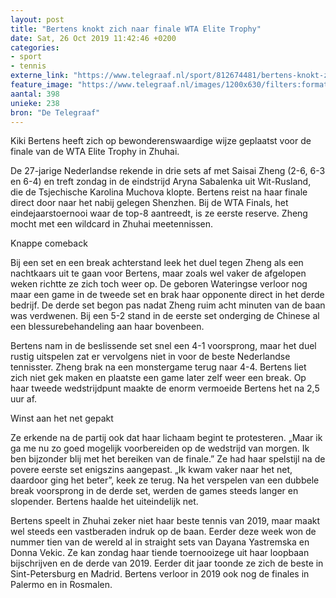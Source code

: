 ```yaml
---
layout: post
title: "Bertens knokt zich naar finale WTA Elite Trophy"
date: Sat, 26 Oct 2019 11:42:46 +0200
categories: 
- sport 
- tennis 
externe_link: "https://www.telegraaf.nl/sport/812674481/bertens-knokt-zich-naar-finale-wta-elite-trophy"
feature_image: "https://www.telegraaf.nl/images/1200x630/filters:format(jpeg):quality(80)/cdn-kiosk-api.telegraaf.nl/79ec693e-f7ff-11e9-88fb-0217670beecd.jpg"
aantal: 398
unieke: 238
bron: "De Telegraaf"
---
```


<p class="intro">Kiki Bertens heeft zich op bewonderenswaardige wijze geplaatst voor de finale van de WTA Elite Trophy in Zhuhai.</p> <p>De 27-jarige Nederlandse rekende in drie sets af met Saisai Zheng (2-6, 6-3 en 6-4) en treft zondag in de eindstrijd Aryna Sabalenka uit Wit-Rusland, die de Tsjechische Karolina Muchova klopte. Bertens reist na haar finale direct door naar het nabij gelegen Shenzhen. Bij de WTA Finals, het eindejaarstoernooi waar de top-8 aantreedt, is ze eerste reserve. Zheng mocht met een wildcard in Zhuhai meetennissen.</p><p>Knappe comeback</p><p>Bij een set en een break achterstand leek het duel tegen Zheng als een nachtkaars uit te gaan voor Bertens, maar zoals wel vaker de afgelopen weken richtte ze zich toch weer op. De geboren Wateringse verloor nog maar een game in de tweede set en brak haar opponente direct in het derde bedrijf. De derde set begon pas nadat Zheng ruim acht minuten van de baan was verdwenen. Bij een 5-2 stand in de eerste set onderging de Chinese al een blessurebehandeling aan haar bovenbeen.</p><p>Bertens nam in de beslissende set snel een 4-1 voorsprong, maar het duel rustig uitspelen zat er vervolgens niet in voor de beste Nederlandse tennisster. Zheng brak na een monstergame terug naar 4-4. Bertens liet zich niet gek maken en plaatste een game later zelf weer een break. Op haar tweede wedstrijdpunt maakte de enorm vermoeide Bertens het na 2,5 uur af.</p><p>Winst aan het net gepakt</p><p>Ze erkende na de partij ook dat haar lichaam begint te protesteren. „Maar ik ga me nu zo goed mogelijk voorbereiden op de wedstrijd van morgen. Ik ben bijzonder blij met het bereiken van de finale.” Ze had haar spelstijl na de povere eerste set enigszins aangepast. „Ik kwam vaker naar het net, daardoor ging het beter”, keek ze terug. Na het verspelen van een dubbele break voorsprong in de derde set, werden de games steeds langer en slopender. Bertens haalde het uiteindelijk net.</p><p>Bertens speelt in Zhuhai zeker niet haar beste tennis van 2019, maar maakt wel steeds een vastberaden indruk op de baan. Eerder deze week won de nummer tien van de wereld al in straight sets van Dayana Yastremska en Donna Vekic. Ze kan zondag haar tiende toernooizege uit haar loopbaan bijschrijven en de derde van 2019. Eerder dit jaar toonde ze zich de beste in Sint-Petersburg en Madrid. Bertens verloor in 2019 ook nog de finales in Palermo en in Rosmalen.</p>
